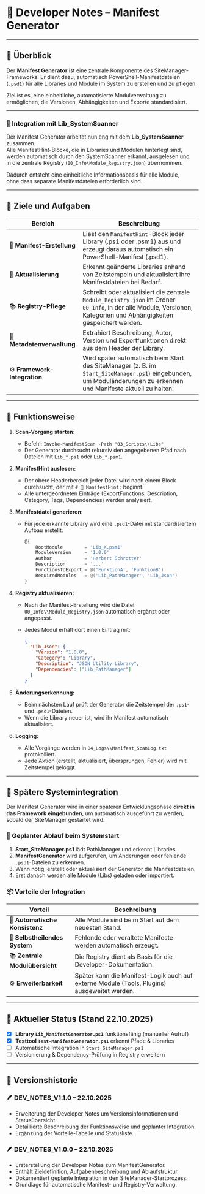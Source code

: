 # 🧩 Developer Notes – Manifest Generator

---

## 📘 Überblick

Der **Manifest Generator** ist eine zentrale Komponente des SiteManager-Frameworks.
Er dient dazu, automatisch PowerShell-Manifestdateien (`.psd1`) für alle Libraries und Module im System zu erstellen und zu pflegen.

Ziel ist es, eine einheitliche, automatisierte Modulverwaltung zu ermöglichen, die Versionen, Abhängigkeiten und Exporte standardisiert.

---

### 🔗 Integration mit Lib_SystemScanner

Der Manifest Generator arbeitet nun eng mit dem **Lib_SystemScanner** zusammen.  
Alle ManifestHint-Blöcke, die in Libraries und Modulen hinterlegt sind,  
werden automatisch durch den SystemScanner erkannt, ausgelesen und  
in die zentrale Registry (`00_Info\Module_Registry.json`) übernommen.

Dadurch entsteht eine einheitliche Informationsbasis für alle Module,  
ohne dass separate Manifestdateien erforderlich sind.

---

## 🎯 Ziele und Aufgaben

| Bereich                      | Beschreibung                                                                                                                                                         |
| ---------------------------- | -------------------------------------------------------------------------------------------------------------------------------------------------------------------- |
| 🧾 **Manifest-Erstellung**   | Liest den `ManifestHint`-Block jeder Library (.ps1 oder .psm1) aus und erzeugt daraus automatisch ein PowerShell-Manifest (.psd1).                                   |
| 🔁 **Aktualisierung**        | Erkennt geänderte Libraries anhand von Zeitstempeln und aktualisiert ihre Manifestdateien bei Bedarf.                                                                |
| 📚 **Registry-Pflege**       | Schreibt oder aktualisiert die zentrale `Module_Registry.json` im Ordner `00_Info`, in der alle Module, Versionen, Kategorien und Abhängigkeiten gespeichert werden. |
| 🧠 **Metadatenverwaltung**   | Extrahiert Beschreibung, Autor, Version und Exportfunktionen direkt aus dem Header der Library.                                                                      |
| ⚙️ **Framework-Integration** | Wird später automatisch beim Start des SiteManager (z. B. im `Start_SiteManager.ps1`) eingebunden, um Moduländerungen zu erkennen und Manifeste aktuell zu halten.   |

---

## 🧠 Funktionsweise

1. **Scan-Vorgang starten:**

   * Befehl: `Invoke-ManifestScan -Path "03_Scripts\\Libs"`
   * Der Generator durchsucht rekursiv den angegebenen Pfad nach Dateien mit `Lib_*.ps1` oder `Lib_*.psm1`.

2. **ManifestHint auslesen:**

   * Der obere Headerbereich jeder Datei wird nach einem Block durchsucht, der mit `# 🧩 ManifestHint:` beginnt.
   * Alle untergeordneten Einträge (ExportFunctions, Description, Category, Tags, Dependencies) werden analysiert.

3. **Manifestdatei generieren:**

   * Für jede erkannte Library wird eine `.psd1`-Datei mit standardisiertem Aufbau erstellt:

     ```powershell
     @{
         RootModule        = 'Lib_X.psm1'
         ModuleVersion     = '1.0.0'
         Author            = 'Herbert Schrotter'
         Description       = '...'
         FunctionsToExport = @('FunktionA', 'FunktionB')
         RequiredModules   = @('Lib_PathManager', 'Lib_Json')
     }
     ```

4. **Registry aktualisieren:**

   * Nach der Manifest-Erstellung wird die Datei `00_Info\\Module_Registry.json` automatisch ergänzt oder angepasst.
   * Jedes Modul erhält dort einen Eintrag mit:

     ```json
     {
       "Lib_Json": {
         "Version": "1.0.0",
         "Category": "Library",
         "Description": "JSON Utility Library",
         "Dependencies": ["Lib_PathManager"]
       }
     }
     ```

5. **Änderungserkennung:**

   * Beim nächsten Lauf prüft der Generator die Zeitstempel der `.ps1`- und `.psd1`-Dateien.
   * Wenn die Library neuer ist, wird ihr Manifest automatisch aktualisiert.

6. **Logging:**

   * Alle Vorgänge werden in `04_Logs\\Manifest_ScanLog.txt` protokolliert.
   * Jede Aktion (erstellt, aktualisiert, übersprungen, Fehler) wird mit Zeitstempel geloggt.

---

## 🧩 Spätere Systemintegration

Der Manifest Generator wird in einer späteren Entwicklungsphase **direkt in das Framework eingebunden**, um automatisch ausgeführt zu werden, sobald der SiteManager gestartet wird.

### 🔧 Geplanter Ablauf beim Systemstart

1. **Start_SiteManager.ps1** lädt PathManager und erkennt Libraries.
2. **ManifestGenerator** wird aufgerufen, um Änderungen oder fehlende `.psd1`-Dateien zu erkennen.
3. Wenn nötig, erstellt oder aktualisiert der Generator die Manifestdateien.
4. Erst danach werden alle Module (Libs) geladen oder importiert.

### 📦 Vorteile der Integration

| Vorteil                        | Beschreibung                                                                                |
| ------------------------------ | ------------------------------------------------------------------------------------------- |
| 🔁 **Automatische Konsistenz** | Alle Module sind beim Start auf dem neuesten Stand.                                         |
| 🧠 **Selbstheilendes System**  | Fehlende oder veraltete Manifeste werden automatisch erzeugt.                               |
| 📚 **Zentrale Modulübersicht** | Die Registry dient als Basis für die Developer-Dokumentation.                               |
| ⚙️ **Erweiterbarkeit**         | Später kann die Manifest-Logik auch auf externe Module (Tools, Plugins) ausgeweitet werden. |

---

## 🧱 Aktueller Status (Stand 22.10.2025)

* [x] **Library `Lib_ManifestGenerator.ps1`** funktionsfähig (manueller Aufruf)
* [x] **Testtool `Test-ManifestGenerator.ps1`** erkennt Pfade & Libraries
* [ ] Automatische Integration in `Start_SiteManager.ps1`
* [ ] Versionierung & Dependency-Prüfung in Registry erweitern

---

## 🧾 Versionshistorie

### 🪶 DEV_NOTES_V1.1.0 – 22.10.2025

* Erweiterung der Developer Notes um Versionsinformationen und Statusübersicht.
* Detaillierte Beschreibung der Funktionsweise und geplanter Integration.
* Ergänzung der Vorteile-Tabelle und Statusliste.

### 🪶 DEV_NOTES_V1.0.0 – 22.10.2025

* Ersterstellung der Developer Notes zum ManifestGenerator.
* Enthält Zieldefinition, Aufgabenbeschreibung und Ablaufstruktur.
* Dokumentiert geplante Integration in den SiteManager-Startprozess.
* Grundlage für automatische Manifest- und Registry-Verwaltung.
